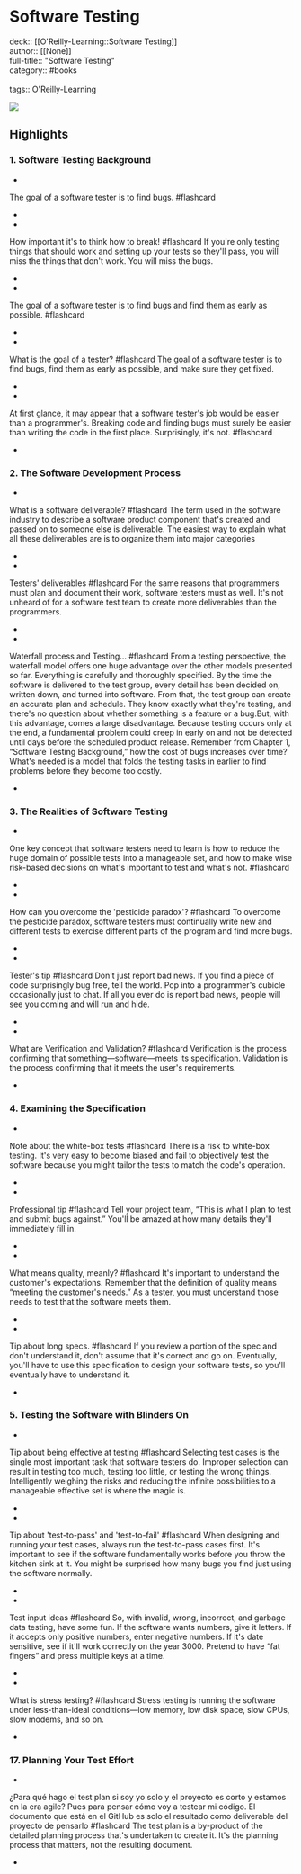 # Software Testing

deck:: [[O'Reilly-Learning::Software Testing]]\
author:: [[None]]\
full-title:: "Software Testing"\
category:: #books\
\
tags:: O'Reilly-Learning  

![](https://learning.oreilly.com/library/view/software-testing-second/0672327988/ibis_generated_cover_thumbnail.jpg)

## Highlights
### 1. Software Testing Background
- 

The goal of a software tester is to find bugs. #flashcard 


    
-
- 
 How important it's to think how to break! #flashcard 
    If you're only testing things that should work and setting up your tests so they'll pass, you will miss the things that don't work. You will miss the bugs.

    
-
- 

The goal of a software tester is to find bugs and find them as early as possible. #flashcard 


    
-
- 
 What is the goal of a tester? #flashcard 
    The goal of a software tester is to find bugs, find them as early as possible, and make sure they get fixed.

    
-
- 

At first glance, it may appear that a software tester's job would be easier than a programmer's. Breaking code and finding bugs must surely be easier than writing the code in the first place. Surprisingly, it's not. #flashcard 


    
-
### 2. The Software Development Process
- 
 What is a software deliverable? #flashcard 
    The term used in the software industry to describe a software product component that's created and passed on to someone else is deliverable. The easiest way to explain what all these deliverables are is to organize them into major categories

    
-
- 
 Testers' deliverables #flashcard 
    For the same reasons that programmers must plan and document their work, software testers must as well. It's not unheard of for a software test team to create more deliverables than the programmers.

    
-
- 
 Waterfall process and Testing... #flashcard 
    From a testing perspective, the waterfall model offers one huge advantage over the other models presented so far. Everything is carefully and thoroughly specified. By the time the software is delivered to the test group, every detail has been decided on, written down, and turned into software. From that, the test group can create an accurate plan and schedule. They know exactly what they're testing, and there's no question about whether something is a feature or a bug.But, with this advantage, comes a large disadvantage. Because testing occurs only at the end, a fundamental problem could creep in early on and not be detected until days before the scheduled product release. Remember from Chapter 1, “Software Testing Background,” how the cost of bugs increases over time? What's needed is a model that folds the testing tasks in earlier to find problems before they become too costly.

    
-
### 3. The Realities of Software Testing
- 

One key concept that software testers need to learn is how to reduce the huge domain of possible tests into a manageable set, and how to make wise risk-based decisions on what's important to test and what's not. #flashcard 


    
-
- 
 How can you overcome the 'pesticide paradox'? #flashcard 
    To overcome the pesticide paradox, software testers must continually write new and different tests to exercise different parts of the program and find more bugs.

    
-
- 
 Tester's tip #flashcard 
    Don't just report bad news. If you find a piece of code surprisingly bug free, tell the world. Pop into a programmer's cubicle occasionally just to chat. If all you ever do is report bad news, people will see you coming and will run and hide.

    
-
- 
 What are Verification and Validation? #flashcard 
    Verification is the process confirming that something—software—meets its specification. Validation is the process confirming that it meets the user's requirements.

    
-
### 4. Examining the Specification
- 
 Note about the white-box tests #flashcard 
    There is a risk to white-box testing. It's very easy to become biased and fail to objectively test the software because you might tailor the tests to match the code's operation.

    
-
- 
 Professional tip #flashcard 
    Tell your project team, “This is what I plan to test and submit bugs against.” You'll be amazed at how many details they'll immediately fill in.

    
-
- 
 What means quality, meanly? #flashcard 
    It's important to understand the customer's expectations. Remember that the definition of quality means “meeting the customer's needs.” As a tester, you must understand those needs to test that the software meets them.

    
-
- 
 Tip about long specs. #flashcard 
    If you review a portion of the spec and don't understand it, don't assume that it's correct and go on. Eventually, you'll have to use this specification to design your software tests, so you'll eventually have to understand it.

    
-
### 5. Testing the Software with Blinders On
- 
 Tip about being effective at testing #flashcard 
    Selecting test cases is the single most important task that software testers do. Improper selection can result in testing too much, testing too little, or testing the wrong things. Intelligently weighing the risks and reducing the infinite possibilities to a manageable effective set is where the magic is.

    
-
- 
 Tip about 'test-to-pass' and 'test-to-fail' #flashcard 
    When designing and running your test cases, always run the test-to-pass cases first. It's important to see if the software fundamentally works before you throw the kitchen sink at it. You might be surprised how many bugs you find just using the software normally.

    
-
- 
 Test input ideas #flashcard 
    So, with invalid, wrong, incorrect, and garbage data testing, have some fun. If the software wants numbers, give it letters. If it accepts only positive numbers, enter negative numbers. If it's date sensitive, see if it'll work correctly on the year 3000. Pretend to have “fat fingers” and press multiple keys at a time.

    
-
- 
 What is stress testing? #flashcard 
    Stress testing is running the software under less-than-ideal conditions—low memory, low disk space, slow CPUs, slow modems, and so on.

    
-
### 17. Planning Your Test Effort
- 
 ¿Para qué hago el test plan si soy yo solo y el proyecto es corto y estamos en la era agile?
   Pues para pensar cómo voy a testear mi código. El documento que está en el GitHub es solo el resultado como deliverable del proyecto de pensarlo #flashcard 
    The test plan is a by-product of the detailed planning process that's undertaken to create it. It's the planning process that matters, not the resulting document.

    
-
